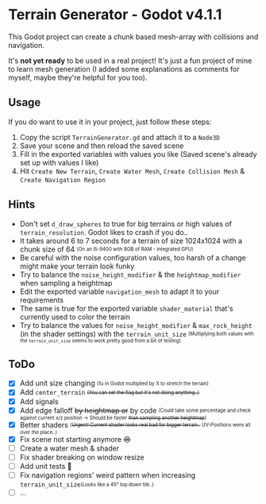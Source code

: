 # Terrain Generator - Godot v4.1.1  
This Godot project can create a chunk based mesh-array with collisions and navigation.  

It's **not yet ready** to be used in a real project! It's just a fun project of mine to learn mesh generation (I added some explanations as comments for myself, maybe they're helpful for you too).  

## Usage  
If you do want to use it in your project, just follow these steps:  
1) Copy the script ``TerrainGenerator.gd`` and attach it to a ``Node3D``  
2) Save your scene and then reload the saved scene  
3) Fill in the exported variables with values you like (Saved scene's already set up with values I like)  
4) Hit ``Create New Terrain``, ``Create Water Mesh``, ``Create Collision Mesh`` & ``Create Navigation Region``  

## Hints  
- Don't set ``d_draw_spheres`` to true for big terrains or high values of ``terrain_resolution``. Godot likes to crash if you do..  
- It takes around 6 to 7 seconds for a terrain of size 1024x1024 with a chunk size of 64 <sub><sup>(On an i5-9400 with 8GB of RAM - integrated GPU)</sup></sub>  
- Be careful with the noise configuration values, too harsh of a change might make your terrain look funky  
- Try to balance the ``noise_height_modifier`` & the ``heightmap_modifier`` when sampling a heightmap  
- Edit the exported variable ``navigation_mesh`` to adapt it to your requirements  
- The same is true for the exported variable ``shader_material`` that's currently used to color the terrain  
- Try to balance the values for ``noise_height_modifier`` & ``max_rock_height`` (in the shader settings) with the ``terrain_unit_size`` <sub><sup>(Multiplying both values with the ``terrain_unit_size`` seems to work pretty good from a bit of testing)<sub><sup>  

## ToDo  
- [x] Add unit size changing <sub><sup>(1u in Godot multiplied by X to stretch the terrain)<sub><sup>  
- [x] Add ``center_terrain`` <sub><sup>~~(You can set the flag but it's not doing anything..)~~</sup></sub>  
- [x] Add signals  
- [x] Add edge falloff ~~by heightmap or~~ by code <sub><sup>(Could take some percentage and check against current x/z position -> Should be faster ~~than sampling another heightmap~~)</sub></sup>  
- [x] Better shaders <sub><sup>(~~Urgent! Current shader looks real bad for bigger terrain..~~ UV-Positions were all over the place..)</sup></sub>  
- [x] Fix scene not starting anymore ~~:angry:~~  
- [ ] Create a water mesh & shader  
- [ ] Fix shader breaking on window resize  
- [ ] Add unit tests :see_no_evil:  
- [ ] Fix navigation regions' weird pattern when increasing ``terrain_unit_size``<sub><sup>(Looks like a 45° top down tile..)</sup></sub>  
- [ ] ...  
